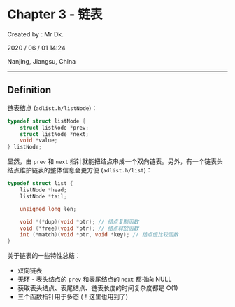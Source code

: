 # Chapter 3 - 链表

Created by : Mr Dk.

2020 / 06 / 01 14:24

Nanjing, Jiangsu, China

---

## Definition

链表结点 (`adlist.h/listNode`)：

```c
typedef struct listNode {
    struct listNode *prev;
    struct listNode *next;
    void *value;
} listNode;
```

显然，由 `prev` 和 `next` 指针就能把结点串成一个双向链表。另外，有一个链表头结点维护链表的整体信息会更方便 (`adlist.h/list`)：

```c
typedef struct list {
    listNode *head;
    listNode *tail;

    unsigned long len;

    void *(*dup)(void *ptr); // 结点复制函数
    void (*free)(void *ptr); // 结点释放函数
    int (*match)(void *ptr, void *key); // 结点值比较函数
}
```

关于链表的一些特性总结：

- 双向链表
- 无环 - 表头结点的 `prev` 和表尾结点的 `next` 都指向 NULL
- 获取表头结点、表尾结点、链表长度的时间复杂度都是 O(1)
- 三个函数指针用于多态 (！这里也用到了)
